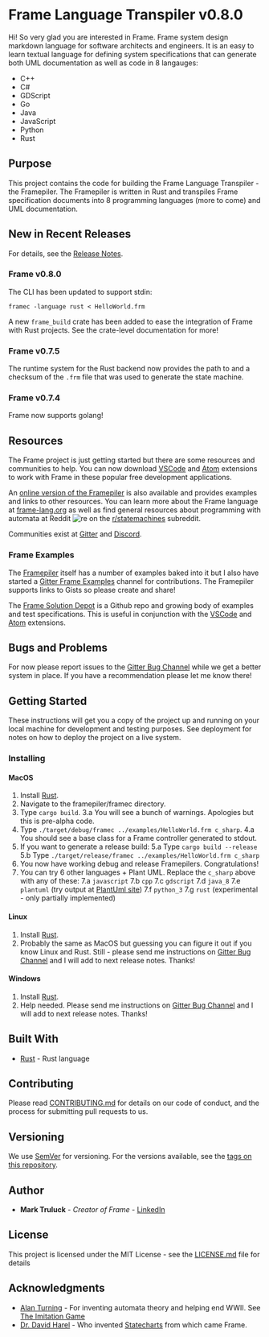 
# Frame Language Transpiler v0.8.0


Hi! So very glad you are interested in Frame. Frame system design markdown language for software architects and engineers. It is an easy to learn textual language for defining system specifications that can generate both UML documentation as well as code in 8 langauges:

* C++
* C#
* GDScript
* Go
* Java
* JavaScript
* Python
* Rust


## Purpose

This project contains the code for building the Frame Language Transpiler - the Framepiler.  The Framepiler is written in Rust and transpiles Frame specification documents into 8 programming languages (more to come) and UML documentation.


## New in Recent Releases

For details, see the [Release Notes](https://github.com/frame-lang/frame_transpiler/releases).

### Frame v0.8.0

The CLI has been updated to support stdin:

`framec -language rust < HelloWorld.frm`

A new `frame_build` crate has been added to ease the integration of Frame with
Rust projects. See the crate-level documentation for more!

### Frame v0.7.5

The runtime system for the Rust backend now provides the path to and a checksum
of the `.frm` file that was used to generate the state machine.

### Frame v0.7.4

Frame now supports golang!


## Resources

The Frame project is just getting started but there are some resources and communities to help. You can now download [VSCode](https://marketplace.visualstudio.com/items?itemName=frame-lang-org.frame-machine-maker) and [Atom](https://atom.io/packages/frame-machine-maker) extensions to work with Frame in these popular free development applications.

An [online version of the Framepiler](https://framepiler.frame-lang.org) is also available and provides examples and links to other resources. You can learn more about the Frame language at [frame-lang.org](https://frame-lang.org) as well as find general resources about programming with automata at Reddit ![re](https://www.google.com/s2/favicons?domain_url=https://reddit.com) on the [r/statemachines](https://www.reddit.com/r/statemachines/) subreddit.

Communities exist at [Gitter](https://gitter.im/frame-language/community) and [Discord](https://discord.com/invite/CfbU4QCbSD).

### Frame Examples
The [Framepiler](https://framepiler.frame-lang.org/example/aHR0cHM6Ly9naXN0LmdpdGh1Yi5jb20vZnJhbWUtbGFuZy8wZGFmMDMzOGU0YTkyYjc1NWViMTQ2NGM3YzVjMTM3Zg==) itself has a number of examples baked into it but I also have started a [Gitter Frame Examples](https://gitter.im/frame-language/frame-examples) channel for contributions. The Framepiler supports links to Gists so please create and share!

The [Frame Solution Depot](https://github.com/frame-lang/frame_solution_depot) is a Github repo and growing body of examples and test specifications. This is useful in conjunction with the [VSCode](https://marketplace.visualstudio.com/items?itemName=frame-lang-org.frame-machine-maker) and [Atom](https://atom.io/packages/frame-machine-maker) extensions.

## Bugs and Problems

For now please report issues to the [Gitter Bug Channel](https://gitter.im/frame-language/bug-reports) while we get a better system in place. If you have a recommendation please let me know there!

## Getting Started

These instructions will get you a copy of the project up and running on your local machine for development and testing purposes. See deployment for notes on how to deploy the project on a live system.


### Installing


#### MacOS
1. Install [Rust](https://www.rust-lang.org/tools/install).
2. Navigate to the framepiler/framec directory.
3. Type `cargo build`.
	3.a You will see a bunch of warnings. Apologies but this is pre-alpha code.
4. Type `./target/debug/framec ../examples/HelloWorld.frm c_sharp`.
	4.a You should see a base class for a Frame controller generated to stdout.
5. If you want to generate a release build:
	5.a Type `cargo build --release`
	5.b Type `./target/release/framec ../examples/HelloWorld.frm c_sharp`
6. You now have working debug and release Framepilers. Congratulations!
7. You can try 6 other languages + Plant UML. Replace the `c_sharp` above with any of these:
	7.a `javascript`
	7.b `cpp`
	7.c `gdscript`
	7.d `java_8`
	7.e `plantuml` (try output at [PlantUml site](http://www.plantuml.com/))
	7.f `python_3`
	7.g `rust` (experimental - only partially implemented)

#### Linux

1. Install  [Rust](https://www.rust-lang.org/tools/install).
2. Probably the same as MacOS but guessing you can figure it out if you know Linux and Rust. Still - please send me instructions on [Gitter Bug Channel](https://gitter.im/frame-language/bug-reports)  and I will add to next release notes. Thanks!

#### Windows
1. Install  [Rust](https://www.rust-lang.org/tools/install).
2. Help needed. Please send me instructions on [Gitter Bug Channel](https://gitter.im/frame-language/bug-reports)  and I will add to next release notes. Thanks!


## Built With

* [Rust](https://www.rust-lang.org/) - Rust language

## Contributing

Please read [CONTRIBUTING.md](https://gist.github.com/frame-lang/064097505d77b7ecb7f49a30f75622c4) for details on our code of conduct, and the process for submitting pull requests to us.

## Versioning

We use [SemVer](http://semver.org/) for versioning. For the versions available, see the [tags on this repository](https://github.com/frame-lang/frame_transpiler/tags).

## Author

* **Mark Truluck** - *Creator of Frame* - [LinkedIn](https://www.linkedin.com/in/marktruluck/)

## License

This project is licensed under the MIT License - see the [LICENSE.md](LICENSE.md) file for details

## Acknowledgments

* [Alan Turning](https://en.wikipedia.org/wiki/Alan_Turing) - For inventing automata theory and helping end WWII. See [The Imitation Game](https://www.imdb.com/title/tt2084970/)
* [Dr. David Harel](http://www.wisdom.weizmann.ac.il/~harel/papers.html) - Who invented [Statecharts](https://www.sciencedirect.com/science/article/pii/0167642387900359) from which came Frame.
